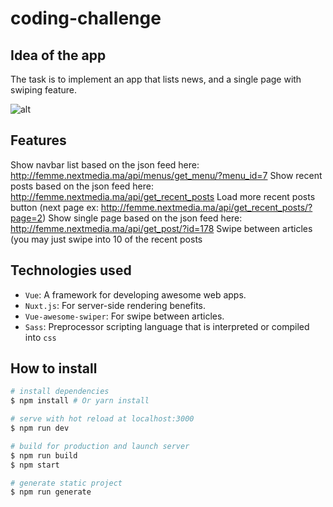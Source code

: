 # coding-challenge

## Idea of the app
  The task is to implement an app that lists news, and a single page with swiping feature.
  
  ![alt](https://i.imgur.com/JWCBF6Q.png)

## Features
  Show navbar list based on the json feed here: http://femme.nextmedia.ma/api/menus/get_menu/?menu_id=7
  Show recent posts based on the json feed here: http://femme.nextmedia.ma/api/get_recent_posts
  Load more recent posts button (next page ex: http://femme.nextmedia.ma/api/get_recent_posts/?page=2)
  Show single page based on the json feed here: http://femme.nextmedia.ma/api/get_post/?id=178
  Swipe between articles (you may just swipe into 10 of the recent posts

## Technologies used
  * `Vue`: A framework for developing awesome web apps.
  * `Nuxt.js`: For server-side rendering benefits.
  * `Vue-awesome-swiper`: For swipe between articles.
  * `Sass`: Preprocessor scripting language that is interpreted or compiled into `css`

## How to install

``` bash
# install dependencies
$ npm install # Or yarn install

# serve with hot reload at localhost:3000
$ npm run dev

# build for production and launch server
$ npm run build
$ npm start

# generate static project
$ npm run generate
```
